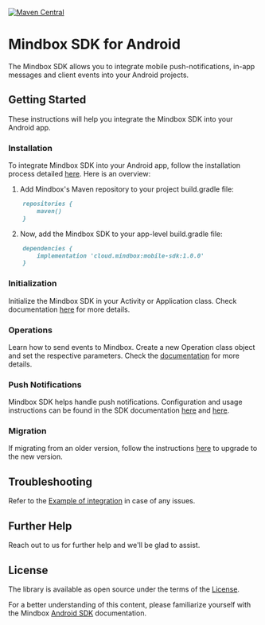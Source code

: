 [![Maven Central](https://maven-badges.herokuapp.com/maven-central/cloud.mindbox/mobile-sdk/badge.svg)](https://central.sonatype.com/artifact/cloud.mindbox/mobile-sdk)

# Mindbox SDK for Android

The Mindbox SDK allows you to integrate mobile push-notifications, in-app messages and client events into your Android projects.

## Getting Started

These instructions will help you integrate the Mindbox SDK into your Android app.

### Installation

To integrate Mindbox SDK into your Android app, follow the installation process detailed [here](https://developers.mindbox.ru/docs/androidhuawei-native-sdk). Here is an overview:

1. Add Mindbox's Maven repository to your project build.gradle file:
```markdown
    repositories {
        maven()
    }
```
2. Now, add the Mindbox SDK to your app-level build.gradle file:
```markdown
    dependencies {
        implementation 'cloud.mindbox:mobile-sdk:1.0.0'
    }
```

### Initialization

Initialize the Mindbox SDK in your Activity or Application class. Check documentation [here](https://developers.mindbox.ru/docs/android-sdk-initialization) for more details.


### Operations

Learn how to send events to Mindbox. Create a new Operation class object and set the respective parameters. Check the [documentation](https://developers.mindbox.ru/docs/android-integration-of-actions) for more details.

### Push Notifications

Mindbox SDK helps handle push notifications. Configuration and usage instructions can be found in the SDK documentation [here](https://developers.mindbox.ru/docs/huawei-send-push-notifications) and [here](https://developers.mindbox.ru/docs/firebase-send-push-notifications).

### Migration

If migrating from an older version, follow the instructions [here](https://developers.mindbox.ru/docs/v1-v2-android-sdk) to upgrade to the new version.

## Troubleshooting

Refer to the [Example of integration](https://github.com/mindbox-cloud/android-sdk/tree/develop/example) in case of any issues.

## Further Help

Reach out to us for further help and we'll be glad to assist.

## License

The library is available as open source under the terms of the [License](https://github.com/mindbox-cloud/android-sdk/blob/develop/LICENSE.md).

For a better understanding of this content, please familiarize yourself with the Mindbox [Android SDK](https://developers.mindbox.ru/docs/androidhuawei-native-sdk) documentation.